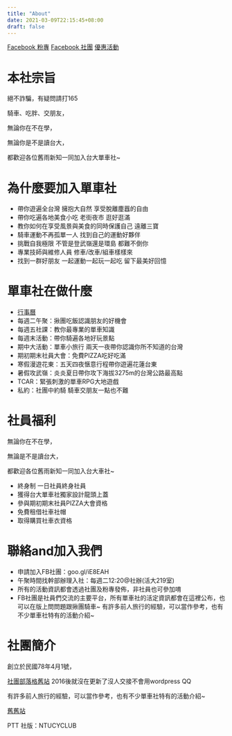 ```yaml
---
title: "About"
date: 2021-03-09T22:15:45+08:00
draft: false
---
```




[Facebook 粉專](https://www.facebook.com/ntucyc)
[Facebook 社團](https://www.facebook.com/groups/NTUCYCLUB/)
[優惠活動](https://youtu.be/072tU1tamd0)

# 本社宗旨

絕不詐騙，有疑問請打165

騎車、吃胖、交朋友，

無論你在不在學，

無論你是不是讀台大，

都歡迎各位舊雨新知一同加入台大單車社~
# 為什麼要加入單車社

* 帶你遊遍全台灣 擁抱大自然 享受脫離塵囂的自由
* 帶你吃遍各地美食小吃 老街夜市 逛好逛滿
* 教你如何在享受風景與美食的同時保護自己 遠離三寶
* 騎車運動不再孤單一人 找到自己的運動好夥伴
* 挑戰自我極限 不管是登武嶺還是環島 都難不倒你
* 專業技師與維修人員 修車/改車/組車樣樣來
* 找到一群好朋友 一起運動一起玩一起吃 留下最美好回憶

# 單車社在做什麼

* [行事曆](https://www.facebook.com/ntucyc/posts/1976956985780302)
* 每週二午聚：揪團吃飯認識朋友的好機會
* 每週五社課：教你最專業的單車知識
* 每週末活動：帶你騎遍各地好玩景點
* 期中大活動：單車小旅行 兩天一夜帶你認識你所不知道的台灣
* 期初期末社員大會：免費PIZZA吃好吃滿
* 寒假漫遊花東：五天四夜愜意行程帶你遊遍花蓮台東
* 暑假攻武嶺：炎炎夏日帶你攻下海拔3275m的台灣公路最高點
* TCAR：緊張刺激的單車RPG大地遊戲
* 私約：社團中約騎 騎車交朋友一點也不難

# 社員福利

無論你在不在學，

無論是不是讀台大，

都歡迎各位舊雨新知一同加入台大車社~

* 終身制 一日社員終身社員
* 獲得台大單車社獨家設計龍頭上蓋
* 參與期初期末社員PIZZA大會資格
* 免費租借社車社帽
* 取得購買社車衣資格

# 聯絡and加入我們

* 申請加入FB社團：goo.gl/iE8EAH
* 午聚時間找幹部辦理入社：每週二12:20@社辦(活大219室)
* 所有的活動資訊都會透過社團及粉專發佈，非社員也可參加唷
* FB社團是社員們交流的主要平台，所有單車社的活定資訊都會在這裡公布，也可以在版上問問題跟揪團騎車~ 有許多前人旅行的經驗，可以當作參考，也有不少單車社特有的活動介紹~

# 社團簡介

創立於民國78年4月1號，

[社團部落格舊站](http://ntucyclub.wordpress.com/) 2016後就沒在更新了沒人交接不會用wordpress QQ

有許多前人旅行的經驗，可以當作參考，也有不少單車社特有的活動介紹~

[舊舊站](http://ntu-cyclub.blog.ntu.edu.tw/)

PTT 社版：NTUCYCLUB